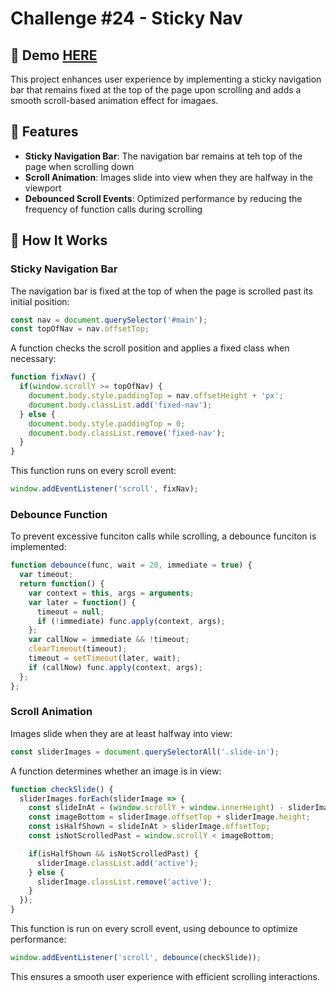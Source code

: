 # Challenge #24 - Sticky Nav

## 📸 Demo [HERE](https://hmothershed.github.io/JavaScript30/24-Sticky-Nav/)
This project enhances user experience by implementing a sticky navigation bar that remains fixed at the top of the page upon scrolling and adds a smooth scroll-based animation effect for imagaes.

## 🚀 Features
- **Sticky Navigation Bar**: The navigation bar remains at teh top of the page when scrolling down
- **Scroll Animation**: Images slide into view when they are halfway in the viewport
- **Debounced Scroll Events**: Optimized performance by reducing the frequency of function calls during scrolling

## 🔧 How It Works
### Sticky Navigation Bar
The navigation bar is fixed at the top of when the page is scrolled past its initial position:
```js
const nav = document.querySelector('#main');
const topOfNav = nav.offsetTop;
```
A function checks the scroll position and applies a fixed class when necessary:
```js
function fixNav() {
  if(window.scrollY >= topOfNav) {
    document.body.style.paddingTop = nav.offsetHeight + 'px';
    document.body.classList.add('fixed-nav');
  } else {
    document.body.style.paddingTop = 0;
    document.body.classList.remove('fixed-nav');
  }
}
```
This function runs on every scroll event:
```js
window.addEventListener('scroll', fixNav);
```

### Debounce Function
To prevent excessive funciton calls while scrolling, a debounce funciton is implemented:
```js
function debounce(func, wait = 20, immediate = true) {
  var timeout;
  return function() {
    var context = this, args = arguments;
    var later = function() {
      timeout = null;
      if (!immediate) func.apply(context, args);
    };
    var callNow = immediate && !timeout;
    clearTimeout(timeout);
    timeout = setTimeout(later, wait);
    if (callNow) func.apply(context, args);
  };
};
```

### Scroll Animation
Images slide when they are at least halfway into view:
```js
const sliderImages = document.querySelectorAll('.slide-in');
```
A function determines whether an image is in view:
```js
function checkSlide() {
  sliderImages.forEach(sliderImage => {
    const slideInAt = (window.scrollY + window.innerHeight) - sliderImage.height / 2;
    const imageBottom = sliderImage.offsetTop + sliderImage.height;
    const isHalfShown = slideInAt > sliderImage.offsetTop;
    const isNotScrolledPast = window.scrollY < imageBottom;

    if(isHalfShown && isNotScrolledPast) {
      sliderImage.classList.add('active');
    } else {
      sliderImage.classList.remove('active');
    }
  });
}
```
This function is run on every scroll event, using debounce to optimize performance:
```js
window.addEventListener('scroll', debounce(checkSlide));
```
This ensures a smooth user experience with efficient scrolling interactions.
